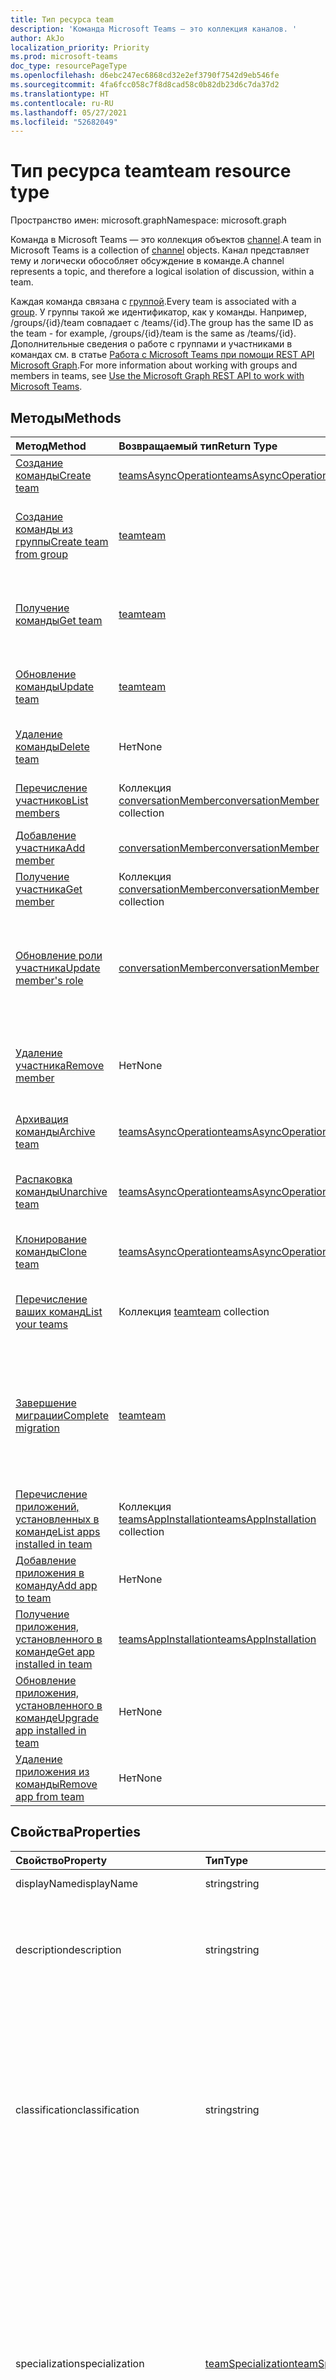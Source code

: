 ```yaml
---
title: Тип ресурса team
description: 'Команда Microsoft Teams — это коллекция каналов. '
author: AkJo
localization_priority: Priority
ms.prod: microsoft-teams
doc_type: resourcePageType
ms.openlocfilehash: d6ebc247ec6868cd32e2ef3790f7542d9eb546fe
ms.sourcegitcommit: 4fa6fcc058c7f8d8cad58c0b82db23d6c7da37d2
ms.translationtype: HT
ms.contentlocale: ru-RU
ms.lasthandoff: 05/27/2021
ms.locfileid: "52682049"
---
```

# <a name="team-resource-type"></a><span data-ttu-id="fe12d-103">Тип ресурса team</span><span class="sxs-lookup"><span data-stu-id="fe12d-103">team resource type</span></span>

<span data-ttu-id="fe12d-104">Пространство имен: microsoft.graph</span><span class="sxs-lookup"><span data-stu-id="fe12d-104">Namespace: microsoft.graph</span></span>



<span data-ttu-id="fe12d-105">Команда в Microsoft Teams — это коллекция объектов [channel](channel.md).</span><span class="sxs-lookup"><span data-stu-id="fe12d-105">A team in Microsoft Teams is a collection of [channel](channel.md) objects.</span></span>
<span data-ttu-id="fe12d-106">Канал представляет тему и логически обособляет обсуждение в команде.</span><span class="sxs-lookup"><span data-stu-id="fe12d-106">A channel represents a topic, and therefore a logical isolation of discussion, within a team.</span></span>

<span data-ttu-id="fe12d-107">Каждая команда связана с [группой](../resources/group.md).</span><span class="sxs-lookup"><span data-stu-id="fe12d-107">Every team is associated with a [group](../resources/group.md).</span></span>
<span data-ttu-id="fe12d-108">У группы такой же идентификатор, как у команды. Например, /groups/{id}/team совпадает с /teams/{id}.</span><span class="sxs-lookup"><span data-stu-id="fe12d-108">The group has the same ID as the team - for example, /groups/{id}/team is the same as /teams/{id}.</span></span>
<span data-ttu-id="fe12d-109">Дополнительные сведения о работе с группами и участниками в командах см. в статье [Работа с Microsoft Teams при помощи REST API Microsoft Graph](teams-api-overview.md).</span><span class="sxs-lookup"><span data-stu-id="fe12d-109">For more information about working with groups and members in teams, see [Use the Microsoft Graph REST API to work with Microsoft Teams](teams-api-overview.md).</span></span>

## <a name="methods"></a><span data-ttu-id="fe12d-110">Методы</span><span class="sxs-lookup"><span data-stu-id="fe12d-110">Methods</span></span>

| <span data-ttu-id="fe12d-111">Метод</span><span class="sxs-lookup"><span data-stu-id="fe12d-111">Method</span></span>       | <span data-ttu-id="fe12d-112">Возвращаемый тип</span><span class="sxs-lookup"><span data-stu-id="fe12d-112">Return Type</span></span>  |<span data-ttu-id="fe12d-113">Описание</span><span class="sxs-lookup"><span data-stu-id="fe12d-113">Description</span></span>|
|:---------------|:--------|:----------|
|[<span data-ttu-id="fe12d-114">Создание команды</span><span class="sxs-lookup"><span data-stu-id="fe12d-114">Create team</span></span>](../api/team-post.md) | [<span data-ttu-id="fe12d-115">teamsAsyncOperation</span><span class="sxs-lookup"><span data-stu-id="fe12d-115">teamsAsyncOperation</span></span>](teamsasyncoperation.md) | <span data-ttu-id="fe12d-116">Создание команды с нуля.</span><span class="sxs-lookup"><span data-stu-id="fe12d-116">Create a team from scratch.</span></span> |
|[<span data-ttu-id="fe12d-117">Создание команды из группы</span><span class="sxs-lookup"><span data-stu-id="fe12d-117">Create team from group</span></span>](../api/team-put-teams.md) | [<span data-ttu-id="fe12d-118">team</span><span class="sxs-lookup"><span data-stu-id="fe12d-118">team</span></span>](team.md) | <span data-ttu-id="fe12d-119">Создание команды или добавление команды в существующую группу.</span><span class="sxs-lookup"><span data-stu-id="fe12d-119">Create a new team, or add a team to an existing group.</span></span>|
|[<span data-ttu-id="fe12d-120">Получение команды</span><span class="sxs-lookup"><span data-stu-id="fe12d-120">Get team</span></span>](../api/team-get.md) | [<span data-ttu-id="fe12d-121">team</span><span class="sxs-lookup"><span data-stu-id="fe12d-121">team</span></span>](team.md) | <span data-ttu-id="fe12d-122">Получение свойств и связей указанной команды.</span><span class="sxs-lookup"><span data-stu-id="fe12d-122">Retrieve the properties and relationships of the specified team.</span></span>|
|[<span data-ttu-id="fe12d-123">Обновление команды</span><span class="sxs-lookup"><span data-stu-id="fe12d-123">Update team</span></span>](../api/team-update.md) | [<span data-ttu-id="fe12d-124">team</span><span class="sxs-lookup"><span data-stu-id="fe12d-124">team</span></span>](team.md) |<span data-ttu-id="fe12d-125">Обновление свойств указанной команды.</span><span class="sxs-lookup"><span data-stu-id="fe12d-125">Update the properties of the specified team.</span></span> |
|[<span data-ttu-id="fe12d-126">Удаление команды</span><span class="sxs-lookup"><span data-stu-id="fe12d-126">Delete team</span></span>](../api/group-delete.md) | <span data-ttu-id="fe12d-127">Нет</span><span class="sxs-lookup"><span data-stu-id="fe12d-127">None</span></span> |<span data-ttu-id="fe12d-128">Удаление команды и ее связанной группы.</span><span class="sxs-lookup"><span data-stu-id="fe12d-128">Delete the team and its associated group.</span></span> |
|[<span data-ttu-id="fe12d-129">Перечисление участников</span><span class="sxs-lookup"><span data-stu-id="fe12d-129">List members</span></span>](../api/team-list-members.md)|<span data-ttu-id="fe12d-130">Коллекция [conversationMember](../resources/conversationmember.md)</span><span class="sxs-lookup"><span data-stu-id="fe12d-130">[conversationMember](../resources/conversationmember.md) collection</span></span>|<span data-ttu-id="fe12d-131">Получение списка участников группы.</span><span class="sxs-lookup"><span data-stu-id="fe12d-131">Get the list of members in the team.</span></span>|
|[<span data-ttu-id="fe12d-132">Добавление участника</span><span class="sxs-lookup"><span data-stu-id="fe12d-132">Add member</span></span>](../api/team-post-members.md)|[<span data-ttu-id="fe12d-133">conversationMember</span><span class="sxs-lookup"><span data-stu-id="fe12d-133">conversationMember</span></span>](../resources/conversationmember.md)|<span data-ttu-id="fe12d-134">Добавление нового участника в группу.</span><span class="sxs-lookup"><span data-stu-id="fe12d-134">Add a new member to the team.</span></span>|
|[<span data-ttu-id="fe12d-135">Получение участника</span><span class="sxs-lookup"><span data-stu-id="fe12d-135">Get member</span></span>](../api/team-get-members.md) | <span data-ttu-id="fe12d-136">Коллекция [conversationMember](conversationmember.md)</span><span class="sxs-lookup"><span data-stu-id="fe12d-136">[conversationMember](conversationmember.md) collection</span></span> | <span data-ttu-id="fe12d-137">Получение участника группы.</span><span class="sxs-lookup"><span data-stu-id="fe12d-137">Get a member in the team.</span></span>|
|[<span data-ttu-id="fe12d-138">Обновление роли участника</span><span class="sxs-lookup"><span data-stu-id="fe12d-138">Update member's role</span></span>](../api/team-update-members.md)|[<span data-ttu-id="fe12d-139">conversationMember</span><span class="sxs-lookup"><span data-stu-id="fe12d-139">conversationMember</span></span>](../resources/conversationmember.md)|<span data-ttu-id="fe12d-140">Перевод пользователя из категории участников в категорию владельцев или наоборот, из категории владельцев в категорию обычных участников.</span><span class="sxs-lookup"><span data-stu-id="fe12d-140">Change a member to an owner or back to a regular member.</span></span>|
|[<span data-ttu-id="fe12d-141">Удаление участника</span><span class="sxs-lookup"><span data-stu-id="fe12d-141">Remove member</span></span>](../api/team-delete-members.md)|<span data-ttu-id="fe12d-142">Нет</span><span class="sxs-lookup"><span data-stu-id="fe12d-142">None</span></span>|<span data-ttu-id="fe12d-143">Удаление существующего участника из группы.</span><span class="sxs-lookup"><span data-stu-id="fe12d-143">Remove an existing member from the team.</span></span>|
|[<span data-ttu-id="fe12d-144">Архивация команды</span><span class="sxs-lookup"><span data-stu-id="fe12d-144">Archive team</span></span>](../api/team-archive.md) | [<span data-ttu-id="fe12d-145">teamsAsyncOperation</span><span class="sxs-lookup"><span data-stu-id="fe12d-145">teamsAsyncOperation</span></span>](../resources/teamsasyncoperation.md) |<span data-ttu-id="fe12d-146">Перевод команды в состояние только для чтения.</span><span class="sxs-lookup"><span data-stu-id="fe12d-146">Put the team in a read-only state.</span></span> |
|[<span data-ttu-id="fe12d-147">Распаковка команды</span><span class="sxs-lookup"><span data-stu-id="fe12d-147">Unarchive team</span></span>](../api/team-unarchive.md) | [<span data-ttu-id="fe12d-148">teamsAsyncOperation</span><span class="sxs-lookup"><span data-stu-id="fe12d-148">teamsAsyncOperation</span></span>](../resources/teamsasyncoperation.md) |<span data-ttu-id="fe12d-149">Восстановление команды в состояние чтения и записи.</span><span class="sxs-lookup"><span data-stu-id="fe12d-149">Restore the team to a read-write state.</span></span> |
|[<span data-ttu-id="fe12d-150">Клонирование команды</span><span class="sxs-lookup"><span data-stu-id="fe12d-150">Clone team</span></span>](../api/team-clone.md) | [<span data-ttu-id="fe12d-151">teamsAsyncOperation</span><span class="sxs-lookup"><span data-stu-id="fe12d-151">teamsAsyncOperation</span></span>](../resources/teamsasyncoperation.md) |<span data-ttu-id="fe12d-152">Копирование команды и ее связанной группы.</span><span class="sxs-lookup"><span data-stu-id="fe12d-152">Copy the team and its associated group.</span></span> |
|[<span data-ttu-id="fe12d-153">Перечисление ваших команд</span><span class="sxs-lookup"><span data-stu-id="fe12d-153">List your teams</span></span>](../api/user-list-joinedteams.md) | <span data-ttu-id="fe12d-154">Коллекция [team](team.md)</span><span class="sxs-lookup"><span data-stu-id="fe12d-154">[team](team.md) collection</span></span> | <span data-ttu-id="fe12d-155">Перечисление команд, в которых вы являетесь участником.</span><span class="sxs-lookup"><span data-stu-id="fe12d-155">List the teams you are a member of.</span></span> |
|[<span data-ttu-id="fe12d-156">Завершение миграции</span><span class="sxs-lookup"><span data-stu-id="fe12d-156">Complete migration</span></span>](../api/team-completemigration.md)|[<span data-ttu-id="fe12d-157">team</span><span class="sxs-lookup"><span data-stu-id="fe12d-157">team</span></span>](team.md)| <span data-ttu-id="fe12d-158">Удаление режима миграции из команды, после чего команда становится доступной для публикации и чтения сообщений пользователями.</span><span class="sxs-lookup"><span data-stu-id="fe12d-158">Removes migration mode from the team and makes the team available to users to post and read messages.</span></span>|
|[<span data-ttu-id="fe12d-159">Перечисление приложений, установленных в команде</span><span class="sxs-lookup"><span data-stu-id="fe12d-159">List apps installed in team</span></span>](../api/team-list-installedapps.md) | <span data-ttu-id="fe12d-160">Коллекция [teamsAppInstallation](teamsappinstallation.md)</span><span class="sxs-lookup"><span data-stu-id="fe12d-160">[teamsAppInstallation](teamsappinstallation.md) collection</span></span> | <span data-ttu-id="fe12d-161">Перечисление приложений, установленных в команде.</span><span class="sxs-lookup"><span data-stu-id="fe12d-161">List apps installed in a team.</span></span>|
|[<span data-ttu-id="fe12d-162">Добавление приложения в команду</span><span class="sxs-lookup"><span data-stu-id="fe12d-162">Add app to team</span></span>](../api/team-post-installedapps.md) |<span data-ttu-id="fe12d-163">Нет</span><span class="sxs-lookup"><span data-stu-id="fe12d-163">None</span></span> | <span data-ttu-id="fe12d-164">Добавление (установка) приложения в команду.</span><span class="sxs-lookup"><span data-stu-id="fe12d-164">Add (install) an app to a team.</span></span>|
|[<span data-ttu-id="fe12d-165">Получение приложения, установленного в команде</span><span class="sxs-lookup"><span data-stu-id="fe12d-165">Get app installed in team</span></span>](../api/team-get-installedapps.md) | [<span data-ttu-id="fe12d-166">teamsAppInstallation</span><span class="sxs-lookup"><span data-stu-id="fe12d-166">teamsAppInstallation</span></span>](teamsappinstallation.md) | <span data-ttu-id="fe12d-167">Получение указанного приложения, установленного в команде.</span><span class="sxs-lookup"><span data-stu-id="fe12d-167">Get the specified app installed in a team.</span></span>|
|[<span data-ttu-id="fe12d-168">Обновление приложения, установленного в команде</span><span class="sxs-lookup"><span data-stu-id="fe12d-168">Upgrade app installed in team</span></span>](../api/team-teamsappinstallation-upgrade.md) | <span data-ttu-id="fe12d-169">Нет</span><span class="sxs-lookup"><span data-stu-id="fe12d-169">None</span></span> | <span data-ttu-id="fe12d-170">Обновление приложения, установленного в команде, до последней версии.</span><span class="sxs-lookup"><span data-stu-id="fe12d-170">Upgrade the app installed in a team to the latest version.</span></span>|
|[<span data-ttu-id="fe12d-171">Удаление приложения из команды</span><span class="sxs-lookup"><span data-stu-id="fe12d-171">Remove app from team</span></span>](../api/team-delete-installedapps.md) | <span data-ttu-id="fe12d-172">Нет</span><span class="sxs-lookup"><span data-stu-id="fe12d-172">None</span></span> | <span data-ttu-id="fe12d-173">Удаление приложения из команды.</span><span class="sxs-lookup"><span data-stu-id="fe12d-173">Remove (uninstall) an app from a team.</span></span>|

## <a name="properties"></a><span data-ttu-id="fe12d-174">Свойства</span><span class="sxs-lookup"><span data-stu-id="fe12d-174">Properties</span></span>

| <span data-ttu-id="fe12d-175">Свойство</span><span class="sxs-lookup"><span data-stu-id="fe12d-175">Property</span></span> | <span data-ttu-id="fe12d-176">Тип</span><span class="sxs-lookup"><span data-stu-id="fe12d-176">Type</span></span> | <span data-ttu-id="fe12d-177">Описание</span><span class="sxs-lookup"><span data-stu-id="fe12d-177">Description</span></span> |
|:---------------|:--------|:----------|
|<span data-ttu-id="fe12d-178">displayName</span><span class="sxs-lookup"><span data-stu-id="fe12d-178">displayName</span></span>|<span data-ttu-id="fe12d-179">string</span><span class="sxs-lookup"><span data-stu-id="fe12d-179">string</span></span>| <span data-ttu-id="fe12d-180">Имя команды.</span><span class="sxs-lookup"><span data-stu-id="fe12d-180">The name of the team.</span></span> |
|<span data-ttu-id="fe12d-181">description</span><span class="sxs-lookup"><span data-stu-id="fe12d-181">description</span></span>|<span data-ttu-id="fe12d-182">string</span><span class="sxs-lookup"><span data-stu-id="fe12d-182">string</span></span>| <span data-ttu-id="fe12d-183">Необязательное описание для команды.</span><span class="sxs-lookup"><span data-stu-id="fe12d-183">An optional description for the team.</span></span> <span data-ttu-id="fe12d-184">Максимальная длина: 1024 символов.</span><span class="sxs-lookup"><span data-stu-id="fe12d-184">Maximum length: 1024 characters.</span></span> |
|<span data-ttu-id="fe12d-185">classification</span><span class="sxs-lookup"><span data-stu-id="fe12d-185">classification</span></span>|<span data-ttu-id="fe12d-186">string</span><span class="sxs-lookup"><span data-stu-id="fe12d-186">string</span></span>| <span data-ttu-id="fe12d-187">Необязательная метка.</span><span class="sxs-lookup"><span data-stu-id="fe12d-187">An optional label.</span></span> <span data-ttu-id="fe12d-188">Обычно описывает конфиденциальность данных или работы команды.</span><span class="sxs-lookup"><span data-stu-id="fe12d-188">Typically describes the data or business sensitivity of the team.</span></span> <span data-ttu-id="fe12d-189">Должно соответствовать одному из предварительно настроенных наборов в каталоге клиента.</span><span class="sxs-lookup"><span data-stu-id="fe12d-189">Must match one of a pre-configured set in the tenant's directory.</span></span> |
|<span data-ttu-id="fe12d-190">specialization</span><span class="sxs-lookup"><span data-stu-id="fe12d-190">specialization</span></span>|[<span data-ttu-id="fe12d-191">teamSpecialization</span><span class="sxs-lookup"><span data-stu-id="fe12d-191">teamSpecialization</span></span>](teamspecialization.md)| <span data-ttu-id="fe12d-192">Необязательное свойство.</span><span class="sxs-lookup"><span data-stu-id="fe12d-192">Optional.</span></span> <span data-ttu-id="fe12d-193">Указывает, предназначена ли команда для определенного варианта использования.</span><span class="sxs-lookup"><span data-stu-id="fe12d-193">Indicates whether the team is intended for a particular use case.</span></span>  <span data-ttu-id="fe12d-194">У каждой специализации команды есть доступ к уникальным действиям и возможностям, предназначенным для своего варианта использования.</span><span class="sxs-lookup"><span data-stu-id="fe12d-194">Each team specialization has access to unique behaviors and experiences targeted to its use case.</span></span> |
|<span data-ttu-id="fe12d-195">visibility</span><span class="sxs-lookup"><span data-stu-id="fe12d-195">visibility</span></span>|[<span data-ttu-id="fe12d-196">teamVisibilityType</span><span class="sxs-lookup"><span data-stu-id="fe12d-196">teamVisibilityType</span></span>](teamvisibilitytype.md)| <span data-ttu-id="fe12d-p106">Видимость группы и команды. По умолчанию значение "Общедоступно".</span><span class="sxs-lookup"><span data-stu-id="fe12d-p106">The visibility of the group and team. Defaults to Public.</span></span> |
|<span data-ttu-id="fe12d-199">funSettings</span><span class="sxs-lookup"><span data-stu-id="fe12d-199">funSettings</span></span>|[<span data-ttu-id="fe12d-200">teamFunSettings</span><span class="sxs-lookup"><span data-stu-id="fe12d-200">teamFunSettings</span></span>](teamfunsettings.md) |<span data-ttu-id="fe12d-201">Параметры для настройки использования Giphy, мемов и наклеек в команде.</span><span class="sxs-lookup"><span data-stu-id="fe12d-201">Settings to configure use of Giphy, memes, and stickers in the team.</span></span>|
|<span data-ttu-id="fe12d-202">guestSettings</span><span class="sxs-lookup"><span data-stu-id="fe12d-202">guestSettings</span></span>|[<span data-ttu-id="fe12d-203">teamGuestSettings</span><span class="sxs-lookup"><span data-stu-id="fe12d-203">teamGuestSettings</span></span>](teamguestsettings.md) |<span data-ttu-id="fe12d-204">Параметры для настройки того, могут ли гости создавать, изменять или удалять каналы в команде.</span><span class="sxs-lookup"><span data-stu-id="fe12d-204">Settings to configure whether guests can create, update, or delete channels in the team.</span></span>|
|<span data-ttu-id="fe12d-205">internalId</span><span class="sxs-lookup"><span data-stu-id="fe12d-205">internalId</span></span> | <span data-ttu-id="fe12d-206">string</span><span class="sxs-lookup"><span data-stu-id="fe12d-206">string</span></span> | <span data-ttu-id="fe12d-207">Уникальный идентификатор для команды, используемый в нескольких местах, например в журнале аудита или [API действий управления Office 365](/office/office-365-management-api/office-365-management-activity-api-reference).</span><span class="sxs-lookup"><span data-stu-id="fe12d-207">A unique ID for the team that has been used in a few places such as the audit log/[Office 365 Management Activity API](/office/office-365-management-api/office-365-management-activity-api-reference).</span></span> |
|<span data-ttu-id="fe12d-208">isArchived</span><span class="sxs-lookup"><span data-stu-id="fe12d-208">isArchived</span></span>|<span data-ttu-id="fe12d-209">Boolean</span><span class="sxs-lookup"><span data-stu-id="fe12d-209">Boolean</span></span>|<span data-ttu-id="fe12d-210">Находится ли команда в режиме только для чтения.</span><span class="sxs-lookup"><span data-stu-id="fe12d-210">Whether this team is in read-only mode.</span></span> |
|<span data-ttu-id="fe12d-211">memberSettings</span><span class="sxs-lookup"><span data-stu-id="fe12d-211">memberSettings</span></span>|[<span data-ttu-id="fe12d-212">teamMemberSettings</span><span class="sxs-lookup"><span data-stu-id="fe12d-212">teamMemberSettings</span></span>](teammembersettings.md) |<span data-ttu-id="fe12d-213">Параметры для настройки того, могут ли участники выполнять определенные действия, например создавать каналы и добавлять ботов в команде.</span><span class="sxs-lookup"><span data-stu-id="fe12d-213">Settings to configure whether members can perform certain actions, for example, create channels and add bots, in the team.</span></span>|
|<span data-ttu-id="fe12d-214">messagingSettings</span><span class="sxs-lookup"><span data-stu-id="fe12d-214">messagingSettings</span></span>|[<span data-ttu-id="fe12d-215">teamMessagingSettings</span><span class="sxs-lookup"><span data-stu-id="fe12d-215">teamMessagingSettings</span></span>](teammessagingsettings.md) |<span data-ttu-id="fe12d-216">Параметры для настройки обмена сообщениями и упоминаний в команде.</span><span class="sxs-lookup"><span data-stu-id="fe12d-216">Settings to configure messaging and mentions in the team.</span></span>|
|<span data-ttu-id="fe12d-217">webUrl</span><span class="sxs-lookup"><span data-stu-id="fe12d-217">webUrl</span></span>|<span data-ttu-id="fe12d-218">string (только для чтения)</span><span class="sxs-lookup"><span data-stu-id="fe12d-218">string (readonly)</span></span> | <span data-ttu-id="fe12d-219">Гиперссылка, ведущая к команде в клиенте Microsoft Teams.</span><span class="sxs-lookup"><span data-stu-id="fe12d-219">A hyperlink that will go to the team in the Microsoft Teams client.</span></span> <span data-ttu-id="fe12d-220">Это URL-адрес, получаемый при щелчке правой кнопкой мыши по команде в клиенте Microsoft Teams и выборе пункта **Получить ссылку на команду**.</span><span class="sxs-lookup"><span data-stu-id="fe12d-220">This is the URL that you get when you right-click a team in the Microsoft Teams client and select **Get link to team**.</span></span> <span data-ttu-id="fe12d-221">Этот URL-адрес должен обрабатываться как непрозрачный BLOB-объект и не должен анализироваться.</span><span class="sxs-lookup"><span data-stu-id="fe12d-221">This URL should be treated as an opaque blob, and not parsed.</span></span> |
|<span data-ttu-id="fe12d-222">createdDateTime</span><span class="sxs-lookup"><span data-stu-id="fe12d-222">createdDateTime</span></span>|<span data-ttu-id="fe12d-223">dateTimeOffset</span><span class="sxs-lookup"><span data-stu-id="fe12d-223">dateTimeOffset</span></span>|<span data-ttu-id="fe12d-224">Метка времени создания команды.</span><span class="sxs-lookup"><span data-stu-id="fe12d-224">Timestamp at which the team was created.</span></span>|

### <a name="instance-attributes"></a><span data-ttu-id="fe12d-225">Атрибуты экземпляра</span><span class="sxs-lookup"><span data-stu-id="fe12d-225">Instance attributes</span></span>

<span data-ttu-id="fe12d-p108">Атрибуты экземпляра — это свойства с особым поведением. Эти свойства — временные и а) определяют поведение выполнения службы; или б) предоставляют краткосрочные значения свойств, например URL-адрес скачивания элемента, у которого истекает срок действия.</span><span class="sxs-lookup"><span data-stu-id="fe12d-p108">Instance attributes are properties with special behaviors. These properties are temporary and either a) define behavior the service should perform or b) provide short-term property values, like a download URL for an item that expires.</span></span>

| <span data-ttu-id="fe12d-228">Имя свойства</span><span class="sxs-lookup"><span data-stu-id="fe12d-228">Property name</span></span>| <span data-ttu-id="fe12d-229">Тип</span><span class="sxs-lookup"><span data-stu-id="fe12d-229">Type</span></span>   | <span data-ttu-id="fe12d-230">Описание</span><span class="sxs-lookup"><span data-stu-id="fe12d-230">Description</span></span>
|:-----------------------|:-------|:-------------------------|
|<span data-ttu-id="fe12d-231">@microsoft.graph.teamCreationMode</span><span class="sxs-lookup"><span data-stu-id="fe12d-231">@microsoft.graph.teamCreationMode</span></span>|<span data-ttu-id="fe12d-232">Строка</span><span class="sxs-lookup"><span data-stu-id="fe12d-232">string</span></span>|<span data-ttu-id="fe12d-233">Указывает, что команда находится в состоянии миграции и в настоящее время используется для миграции.</span><span class="sxs-lookup"><span data-stu-id="fe12d-233">Indicates that the team is in migration state and is currently being used for migration purposes.</span></span> <span data-ttu-id="fe12d-234">Принимает одно значение: `migration`.</span><span class="sxs-lookup"><span data-stu-id="fe12d-234">It accepts one value: `migration`.</span></span> <span data-ttu-id="fe12d-235">**Примечание**. В дальнейшем корпорация Майкрософт может потребовать у вас или ваших клиентов оплаты дополнительных сборов на основе количества импортированных данных.</span><span class="sxs-lookup"><span data-stu-id="fe12d-235">**Note**: In the future, Microsoft may require you or your customers to pay additional fees based on the amount of data imported.</span></span>|

<span data-ttu-id="fe12d-236">Пример запроса POST см. в разделе [Запрос (создание команды в состоянии миграции)](https://docs.microsoft.com/microsoftteams/platform/graph-api/import-messages/import-external-messages-to-teams).</span><span class="sxs-lookup"><span data-stu-id="fe12d-236">For a POST request example, see [Request (create team in migration state)](https://docs.microsoft.com/microsoftteams/platform/graph-api/import-messages/import-external-messages-to-teams).</span></span>

## <a name="relationships"></a><span data-ttu-id="fe12d-237">Связи</span><span class="sxs-lookup"><span data-stu-id="fe12d-237">Relationships</span></span>

| <span data-ttu-id="fe12d-238">Связь</span><span class="sxs-lookup"><span data-stu-id="fe12d-238">Relationship</span></span> | <span data-ttu-id="fe12d-239">Тип</span><span class="sxs-lookup"><span data-stu-id="fe12d-239">Type</span></span> | <span data-ttu-id="fe12d-240">Описание</span><span class="sxs-lookup"><span data-stu-id="fe12d-240">Description</span></span> |
|:---------------|:--------|:----------|
|<span data-ttu-id="fe12d-241">channels</span><span class="sxs-lookup"><span data-stu-id="fe12d-241">channels</span></span>|<span data-ttu-id="fe12d-242">Коллекция [channel](channel.md)</span><span class="sxs-lookup"><span data-stu-id="fe12d-242">[channel](channel.md) collection</span></span>|<span data-ttu-id="fe12d-243">Коллекция каналов и сообщений, связанных с командой.</span><span class="sxs-lookup"><span data-stu-id="fe12d-243">The collection of channels & messages associated with the team.</span></span>|
|<span data-ttu-id="fe12d-244">installedApps</span><span class="sxs-lookup"><span data-stu-id="fe12d-244">installedApps</span></span>|<span data-ttu-id="fe12d-245">[teamsAppInstallation](teamsappinstallation.md) collection</span><span class="sxs-lookup"><span data-stu-id="fe12d-245">[teamsAppInstallation](teamsappinstallation.md) collection</span></span>|<span data-ttu-id="fe12d-246">Приложения, установленные в команде.</span><span class="sxs-lookup"><span data-stu-id="fe12d-246">The apps installed in this team.</span></span>|
|<span data-ttu-id="fe12d-247">members</span><span class="sxs-lookup"><span data-stu-id="fe12d-247">members</span></span>|<span data-ttu-id="fe12d-248">Коллекция [conversationMember](../resources/conversationmember.md)</span><span class="sxs-lookup"><span data-stu-id="fe12d-248">[conversationMember](../resources/conversationmember.md) collection</span></span>|<span data-ttu-id="fe12d-249">Участники и владельцы команды.</span><span class="sxs-lookup"><span data-stu-id="fe12d-249">Members and owners of the team.</span></span>|
|<span data-ttu-id="fe12d-250">operations</span><span class="sxs-lookup"><span data-stu-id="fe12d-250">operations</span></span>|<span data-ttu-id="fe12d-251">Коллекция [teamsAsyncOperation](teamsasyncoperation.md)</span><span class="sxs-lookup"><span data-stu-id="fe12d-251">[teamsAsyncOperation](teamsasyncoperation.md) collection</span></span>| <span data-ttu-id="fe12d-252">Асинхронные операции, которые выполнялись или выполняются для этой команды.</span><span class="sxs-lookup"><span data-stu-id="fe12d-252">The async operations that ran or are running on this team.</span></span> | 
|[<span data-ttu-id="fe12d-253">primaryChannel</span><span class="sxs-lookup"><span data-stu-id="fe12d-253">primaryChannel</span></span>](../api/team-get-primarychannel.md)|[<span data-ttu-id="fe12d-254">channel</span><span class="sxs-lookup"><span data-stu-id="fe12d-254">channel</span></span>](channel.md)| <span data-ttu-id="fe12d-255">Общий канал для команды.</span><span class="sxs-lookup"><span data-stu-id="fe12d-255">The general channel for the team.</span></span> | 
|<span data-ttu-id="fe12d-256">schedule</span><span class="sxs-lookup"><span data-stu-id="fe12d-256">schedule</span></span>|[<span data-ttu-id="fe12d-257">schedule</span><span class="sxs-lookup"><span data-stu-id="fe12d-257">schedule</span></span>](schedule.md)| <span data-ttu-id="fe12d-258">Расписание смен для команды.</span><span class="sxs-lookup"><span data-stu-id="fe12d-258">The schedule of shifts for this team.</span></span>|
|<span data-ttu-id="fe12d-259">шаблон</span><span class="sxs-lookup"><span data-stu-id="fe12d-259">template</span></span>|[<span data-ttu-id="fe12d-260">teamsTemplate</span><span class="sxs-lookup"><span data-stu-id="fe12d-260">teamsTemplate</span></span>](teamstemplate.md)| <span data-ttu-id="fe12d-261">Шаблон, из которого создана команда.</span><span class="sxs-lookup"><span data-stu-id="fe12d-261">The template this team was created from.</span></span> <span data-ttu-id="fe12d-262">См. [доступные шаблоны](/MicrosoftTeams/get-started-with-teams-templates).</span><span class="sxs-lookup"><span data-stu-id="fe12d-262">See [available templates](/MicrosoftTeams/get-started-with-teams-templates).</span></span> |

## <a name="json-representation"></a><span data-ttu-id="fe12d-263">Представление в формате JSON</span><span class="sxs-lookup"><span data-stu-id="fe12d-263">JSON representation</span></span>

<span data-ttu-id="fe12d-264">Ниже указано представление ресурса в формате JSON.</span><span class="sxs-lookup"><span data-stu-id="fe12d-264">The following is a JSON representation of the resource.</span></span>

><span data-ttu-id="fe12d-265">**Примечание.** Если команда относится к типу class, к ней применяется свойство **classSettings**.</span><span class="sxs-lookup"><span data-stu-id="fe12d-265">**Note:** If the team is of type class, a **classSettings** property is applied on the team.</span></span>

<!-- {
  "blockType": "resource",
  "@odata.type": "microsoft.graph.team",
  "baseType": "microsoft.graph.entity"
}-->

```json
{
  "guestSettings": {"@odata.type": "microsoft.graph.teamGuestSettings"},
  "memberSettings": {"@odata.type": "microsoft.graph.teamMemberSettings"},
  "messagingSettings": {"@odata.type": "microsoft.graph.teamMessagingSettings"},
  "funSettings": {"@odata.type": "microsoft.graph.teamFunSettings"},
  "internalId": "string",
  "isArchived": false,
  "webUrl": "string (URL)",
  "classSettings": {"@odata.type": "microsoft.graph.teamClassSettings"},
  "createdDateTime": "dateTimeOffset"
}
```

<!-- uuid: 8fcb5dbc-d5aa-4681-8e31-b001d5168d79
2015-10-25 14:57:30 UTC -->
<!-- {
  "type": "#page.annotation",
  "description": "team resource",
  "keywords": "",
  "section": "documentation",
  "tocPath": ""
}-->

## <a name="see-also"></a><span data-ttu-id="fe12d-266">См. также</span><span class="sxs-lookup"><span data-stu-id="fe12d-266">See also</span></span>

- [<span data-ttu-id="fe12d-267">Работа с Microsoft Teams при помощи API Microsoft Graph</span><span class="sxs-lookup"><span data-stu-id="fe12d-267">Use the Microsoft Graph API to work with Microsoft Teams</span></span>](teams-api-overview.md)
- [<span data-ttu-id="fe12d-268">Создание группы с командой</span><span class="sxs-lookup"><span data-stu-id="fe12d-268">Creating a group with a team</span></span>](/graph/teams-create-group-and-team)
- [<span data-ttu-id="fe12d-269">Перечисление всех команд</span><span class="sxs-lookup"><span data-stu-id="fe12d-269">List all teams</span></span>](/graph/teams-list-all-teams)


